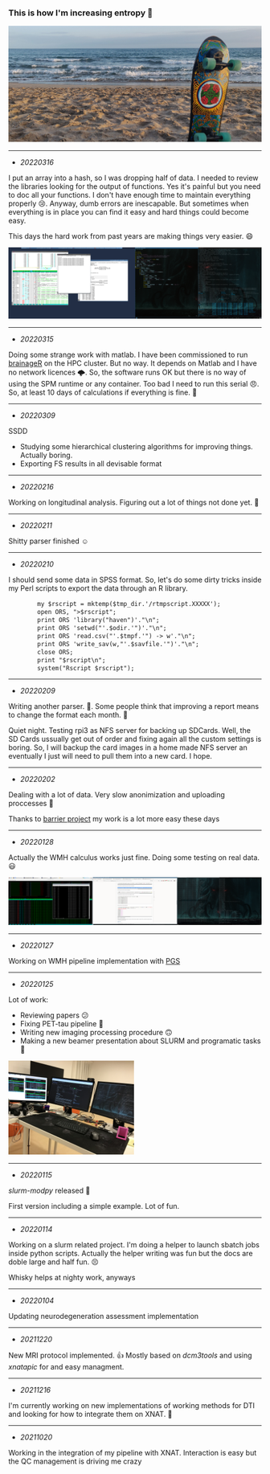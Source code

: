 <!--
### Hi there 👋


**asqwerty666/asqwerty666** is a ✨ _special_ ✨ repository because its `README.md` (this file) appears on your GitHub profile.

Here are some ideas to get you started:

- 🔭 I’m currently working on ...
- 🌱 I’m currently learning ...
- 👯 I’m looking to collaborate on ...
- 🤔 I’m looking for help with ...
- 💬 Ask me about ...
- 📫 How to reach me: ...
- 😄 Pronouns: ...
- ⚡ Fun fact: ...
-->

### This is how I'm increasing entropy  🤪

![](surfskate02.jpg)

---

 - *20220316*

I put an array into a hash, so I was dropping half of data. I needed to review the libraries looking for the output of functions. Yes it's painful but you need to doc all your functions. I don't have enough time to maintain everything properly 😢. Anyway, dumb errors are inescapable. But sometimes when everything is in place you can find it easy and hard things could become easy. 

This days the hard work from past years are making things very easier. 😄

![](brainage_working.png)

---

 - *20220315*
 
Doing some strange work with matlab. I have been commissioned to run [brainageR](https://github.com/james-cole/brainageR) on the HPC cluster. But no way. It depends on Matlab and I have no network licences 🌩️. So, the software runs OK but there is no way of using the SPM runtime or any container. Too bad I need to run this serial 😠. So, at least 10 days of calculations if everything is fine. 👊 

---

 - *20220309*
 
 SSDD
 
 - Studying some hierarchical clustering algorithms for improving things. Actually boring.
 - Exporting FS results in all devisable format
 
 
 
---

 - *20220216*

Working on longitudinal analysis. Figuring out a lot of things not done yet. 🤯

---

 - *20220211*
 
Shitty parser finished ☺️
 
---

 - *20220210*

I should send some data in SPSS format. So, let's do some dirty tricks inside my Perl scripts to export the data through an R library. 

```
		my $rscript = mktemp($tmp_dir.'/rtmpscript.XXXXX');
		open ORS, ">$rscript";
		print ORS 'library("haven")'."\n";
		print ORS 'setwd("'.$odir.'")'."\n";
		print ORS 'read.csv("'.$tmpf.'") -> w'."\n";
		print ORS 'write_sav(w,"'.$savfile.'")'."\n";
		close ORS;
		print "$rscript\n";
		system("Rscript $rscript");
```

---

 - *20220209*

Writing another parser. 💩. Some people think that improving a report means to change the format each month. 🤦

Quiet night. 
Testing rpi3 as NFS server for backing up SDCards. Well, the SD Cards ussually get out of order and fixing again all the custom settings is boring. So, I will backup the card images in a home made NFS server an eventually I just will need to pull them into a new card. I hope.

---
 - *20220202*

Dealing with a lot of data. Very slow anonimization and uploading proccesses 🤮 

Thanks to [barrier project](https://github.com/debauchee/barrier) my work is a lot more easy these days

---
- *20220128*

Actually the WMH calculus works just fine. Doing some testing on real data. 😃 

![Working on now](3screens.png)

---

 - *20220127*

Working on WMH pipeline implementation with [PGS](https://wmh.isi.uu.nl/results/pgs/)

---
 - *20220125*

Lot of work: 

- Reviewing papers 😕
- Fixing PET-tau pipeline 🥴
- Writing new imaging processing procedure 🙃
- Making a new beamer presentation about SLURM and programatic tasks 🤠 

<img src="IMG-0259.jpg" width="250" />

---
 - *20220115*

*slurm-modpy* released 🙂

First version including a simple example. Lot of fun.

---
 - *20220114*

Working on a slurm related project. I'm doing a helper to launch sbatch jobs inside python scripts. Actually the helper writing was fun but the docs are doble large and half fun. :persevere: 

Whisky helps at nighty work, anyways

---
  - *20220104*

Updating neurodegeneration assessment implementation

---
  - *20211220*

New MRI protocol implemented. 👍 Mostly based on *dcm3tools* and using *xnatapic* for and easy managment.  
 
---
  - *20211216*

I'm currently working on new implementations of working methods for DTI and looking for how to integrate them on XNAT. 🤦

---
 - *20211020*
 
 Working in the integration of my pipeline with XNAT. Interaction is easy but the QC management is driving me crazy
